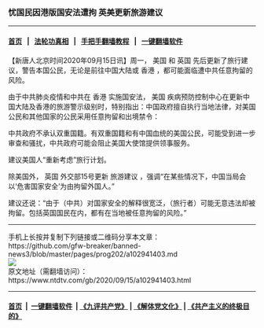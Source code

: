 ### 忧国民因港版国安法遭拘 英美更新旅游建议
------------------------

#### [首页](https://github.com/gfw-breaker/banned-news3/blob/master/README.md) &nbsp;&nbsp;|&nbsp;&nbsp; [法轮功真相](https://github.com/begood0513/basic/blob/master/README.md)  &nbsp;&nbsp;|&nbsp;&nbsp; [手把手翻墙教程](https://github.com/gfw-breaker/guides/wiki)  &nbsp;&nbsp;|&nbsp;&nbsp; [一键翻墙软件](https://github.com/gfw-breaker/nogfw/blob/master/README.md)  



<div><div class="post_content" itemprop="articleBody">
 <p>
  【新唐人北京时间2020年09月15日讯】周一，
  <ok href="https://www.ntdtv.com/gb/美国.htm">
   美国
  </ok>
  和
  <ok href="https://www.ntdtv.com/gb/英国.htm">
   英国
  </ok>
  先后更新了旅行建议，警告本国公民，无论是前往中国大陆或
  <ok href="https://www.ntdtv.com/gb/香港.htm">
   香港
  </ok>
  ，都可能面临遭中共任意拘留的风险。
 </p>
 <p>
  由于中共肺炎疫情和中共在
  <ok href="https://www.ntdtv.com/gb/香港.htm">
   香港
  </ok>
  实施国安法，
  <ok href="https://www.ntdtv.com/gb/美国.htm">
   美国
  </ok>
  疾病预防控制中心在更新中国大陆及香港的旅游警示级别时，特别指出：中国政府擅自执行当地法律，对美国公民和其他国家的公民采用任意拘留和出境禁令：
 </p>
 <p>
  中共政府不承认双重国籍。有双重国籍和有中国血统的美国公民，可能受到进一步审查和骚扰，中共政府可能会阻止美国大使馆提供领事服务。
 </p>
 <p>
  建议美国人“重新考虑”旅行计划。
 </p>
 <p>
  除美国外，
  <ok href="https://www.ntdtv.com/gb/英国.htm">
   英国
  </ok>
  外交部15号更新
  <ok href="https://www.ntdtv.com/gb/旅游建议.htm">
   旅游建议
  </ok>
  ，强调“在某些情况下，中国当局会以‘危害国家安全’为由拘留外国人。”
 </p>
 <p>
  建议还说：“由于（中共）对国家安全的解释很宽泛，（旅行者）可能无意违法却被拘留。包括英国国民在内，都有在当地被任意拘留的风险。”
 </p>
 <div class="single_ad">
 </div>
</div>
</div>
<hr/>
手机上长按并复制下列链接或二维码分享本文章：<br/>
https://github.com/gfw-breaker/banned-news3/blob/master/pages/prog202/a102941403.md <br/>
<a href='https://github.com/gfw-breaker/banned-news3/blob/master/pages/prog202/a102941403.md'><img src='https://github.com/gfw-breaker/banned-news3/blob/master/pages/prog202/a102941403.md.png'/></a> <br/>
原文地址（需翻墙访问）：https://www.ntdtv.com/gb/2020/09/15/a102941403.html


------------------------
#### [首页](https://github.com/gfw-breaker/banned-news3/blob/master/README.md) &nbsp;|&nbsp; [一键翻墙软件](https://github.com/gfw-breaker/nogfw/blob/master/README.md) &nbsp;| [《九评共产党》](https://github.com/gfw-breaker/9ping.md/blob/master/README.md#九评之一评共产党是什么) | [《解体党文化》](https://github.com/gfw-breaker/jtdwh.md/blob/master/README.md) | [《共产主义的终极目的》](https://github.com/gfw-breaker/gczydzjmd.md/blob/master/README.md)


<img src='http://gfw-breaker.win/banned-news3/pages/prog202/a102941403.md' width='0px' height='0px'/>